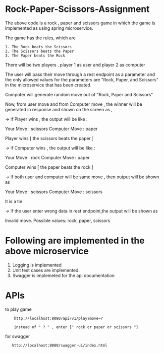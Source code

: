 # Rock-Paper-Scissors-Assignment

The above code is a rock , paper and scissors game in which the game is implemented as using spring microservice. 

The game has the rules, which are

    1. The Rock beats the Scissors
    2. The Scissors beats the Paper
    3. The Paper beats the Rock
    
There will be two players , player 1 as user and player 2 as computer

The user will pass their move through a rest endpoint as a parameter and the only allowed values for the parameters are "Rock, Paper, and Scissors" in the microservice that has been created.

Computer will generate random move out of "Rock, Paper and Scissors"

Now, from user move and from Computer move , the winner will be generated in response and shown on the screen as , 


-> If Player wins , the output will be like :

   Your Move : scissors
   Computer Move : paper

   Player wins [ the scissors beats the paper ]


-> If Computer wins , the output will be like :

   Your Move : rock
   Computer Move : paper

   Computer wins [ the paper beats the rock ]


-> If both user and computer will be same move , then output will be shown as

   Your Move : scissors
   Computer Move : scissors

   It is a tie


-> If the user enter wrong data in rest endpoint,the output will be shown as 

   Invalid move. Possible values: rock, paper, scissors
   

# Following are implemented in the above microservice

   1. Logging is implemented
   2. Unit test cases are implemented.
   3. Swagger is implemeted for the api documentation

# APIs

  to play game 
  
        http://localhost:8080/api/v1/play?move=?
   
        instead of " ? " , enter [" rock or paper or scissors "]
   
  for swagger 
       
       http://localhost:8080/swagger-ui/index.html
   
